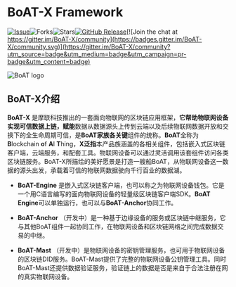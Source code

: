 
# BoAT-X Framework
[![Issue](https://img.shields.io/github/issues/aitos-io/BoAT-X-Framework)](https://github.com/aitos-io/BoAT-X-Framework/issues)![Forks](https://img.shields.io/github/forks/aitos-io/BoAT-X-Framework)![Stars](https://img.shields.io/github/stars/aitos-io/BoAT-X-Framework)[![GitHub Release](https://img.shields.io/github/license/aitos-io/BoAT-X-Framework)](https://github.com/aitos-io/BoAT-X-Framework/blob/master/LICENSE)[![Join the chat at https://gitter.im/BoAT-X/community](https://badges.gitter.im/BoAT-X/community.svg)](https://gitter.im/BoAT-X/community?utm_source=badge&utm_medium=badge&utm_campaign=pr-badge&utm_content=badge)

![BoAT logo](https://aitos-io.github.io/BoAT-X-Framework/logo/BoAT_RGB_Horizontal_100.png)


## BoAT-X介绍
**BoAT-X** 是摩联科技推出的一套面向物联网的区块链应用框架，**它帮助物联网设备实现可信数据上链，赋能**数据从数据源头上传到云端以及后续物联网数据开放和交换下的全生命周期可信，是**BoAT家族各关键**组件的统称。**BoAT**全称为**B**lockchain **o**f **A**I **T**hing，**X泛指**本产品族涵盖的各相关组件，包括嵌入式区块链客户端，云端服务，和配套工具。物联网设备可以通过灵活调用该套组件访问各类区块链服务。BoAT-X所描绘的美好愿景是打造一艘船BoAT，从物联网设备这一数据的源头出发，承载着可信的物联网数据驶向千行百业的数据湖。

- **BoAT-Engine** 是嵌入式区块链客户端，也可以称之为物联网设备钱包。它是一个用C语言编写的面向物联网设备的轻量级区块链客户端SDK。**BoAT Engine**可以单独运行，也可以与**BoAT-Anchor**协同工作。

- **BoAT-Anchor** （开发中）是一种基于边缘设备的服务或区块链中继服务，它与其他BoAT组件一起协同工作，在物联网设备和区块链网络之间完成数据交易的中继。

- **BoAT-Mast** （开发中）是物联网设备的密钥管理服务，也可用于物联网设备的区块链DID服务。BoAT-Mast提供了完整的物联网设备公钥管理工具。同时BoAT-Mast还提供数据验证服务，验证链上的数据是否是来自于合法注册在网的真实物联网设备。
